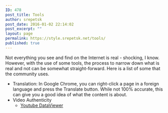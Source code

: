 ```yaml
---
ID: 478
post_title: Tools
author: srepetsk
post_date: 2016-01-02 22:14:02
post_excerpt: ""
layout: page
permalink: https://style.srepetsk.net/tools/
published: true
---
```

Not everything you see and find on the Internet is real - shocking, I know. However, with the use of some tools, the process to narrow down what is real and not can be somewhat straight-forward. Here is a list of some that the community uses.
<ul>
	<li>Translation: In Google Chrome, you can right-click a page in a foreign language and press the Translate button. While not 100% accurate, this can give you a good idea of what the content is about.</li>
	<li>Video Authenticity
<ul>
	<li><a href="http://www.amnestyusa.org/citizenevidence/" target="_blank">Youtube DataViewer</a></li>
</ul>
</li>
</ul>